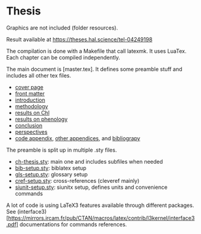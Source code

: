 # Thesis

Graphics are not included (folder resources).

Result available at https://theses.hal.science/tel-04249198

The compilation is done with a Makefile that call latexmk. It uses LuaTex.
Each chapter can be compiled independently.

The main document is [master.tex]. It defines some preamble stuff and includes all other tex files.

- [cover page](tex/front_page.tex)
- [front matter](tex/front_matter.tex)
- [introduction](tex/intro.tex)
- [methodology ](tex/méthodes.tex)
- [results on Chl](tex/res_chl.tex)
- [results on phenology](tex/res_phénologie.tex)
- [conclusion](tex/conclusion.tex)
- [perspectives](tex/perspectives.tex)
- [code appendix](tex/annexes_sms.tex), [other appendices](tex/annexes_autres.tex), and [bibliograpy](tex/biblio.tex)

The preamble is split up in multiple .sty files.
- [ch-thesis.sty](src/ch-thesis.sty): main one and includes subfiles when needed
- [bib-setup.sty](src/bib-setup.sty): biblatex setup
- [gls-setup.sty](src/gls-setup.sty): glossary setup
- [cref-setup.sty](src/cref-setup.sty): cross-references (cleveref mainly)
- [siunit-setup.sty](src/siunit-setup.sty): siunitx setup, defines units and convenience commands

A lot of code is using LaTeX3 features available through different packages.
See (interface3)[https://mirrors.ircam.fr/pub/CTAN/macros/latex/contrib/l3kernel/interface3.pdf] documentations for commands references.
